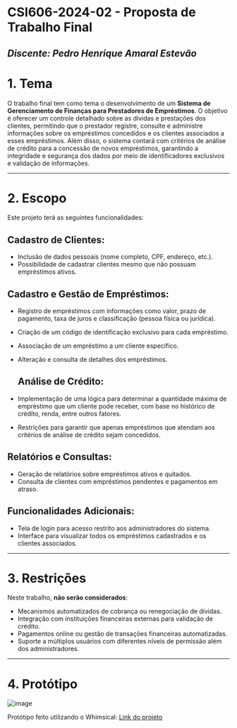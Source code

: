 # **CSI606-2024-02 - Proposta de Trabalho Final**

## *Discente: Pedro Henrique Amaral Estevão*

# 1. Tema

O trabalho final tem como tema o desenvolvimento de um **Sistema de Gerenciamento de Finanças para Prestadores de Empréstimos**. O objetivo é oferecer um controle detalhado sobre as dívidas e prestações dos clientes, permitindo que o prestador registre, consulte e administre informações sobre os empréstimos concedidos e os clientes associados a esses empréstimos. Além disso, o sistema contará com critérios de análise de crédito para a concessão de novos empréstimos, garantindo a integridade e segurança dos dados por meio de identificadores exclusivos e validação de informações.

---

# 2. Escopo

Este projeto terá as seguintes funcionalidades:

## Cadastro de Clientes:

- Inclusão de dados pessoais (nome completo, CPF, endereço, etc.).
- Possibilidade de cadastrar clientes mesmo que não possuam empréstimos ativos.

## Cadastro e Gestão de Empréstimos:

- Registro de empréstimos com informações como valor, prazo de pagamento, taxa de juros e classificação (pessoa física ou jurídica).
- Criação de um código de identificação exclusivo para cada empréstimo.
- Associação de um empréstimo a um cliente específico.
- Alteração e consulta de detalhes dos empréstimos.

    ## Análise de Crédito:

- Implementação de uma lógica para determinar a quantidade máxima de empréstimo que um cliente pode receber, com base no histórico de crédito, renda, entre outros fatores.
- Restrições para garantir que apenas empréstimos que atendam aos critérios de análise de crédito sejam concedidos.

## Relatórios e Consultas:

- Geração de relatórios sobre empréstimos ativos e quitados.
- Consulta de clientes com empréstimos pendentes e pagamentos em atraso.

## Funcionalidades Adicionais:

- Tela de login para acesso restrito aos administradores do sistema.
- Interface para visualizar todos os empréstimos cadastrados e os clientes associados.

---

# 3. Restrições

Neste trabalho, **não serão considerados**:

- Mecanismos automatizados de cobrança ou renegociação de dívidas.
- Integração com instituições financeiras externas para validação de crédito.
- Pagamentos online ou gestão de transações financeiras automatizadas.
- Suporte a múltiplos usuários com diferentes níveis de permissão além dos administradores.

---

# 4. Protótipo

![image](https://github.com/user-attachments/assets/195a34aa-9781-4921-a2ba-b2ee1cc3d1a6)

Protótipo feito utilizando o Whimsical: [Link do projeto](https://whimsical.com/gerenciamento-emprestimo-8fWPEYDCDrsiA9hdyPVvFK)

